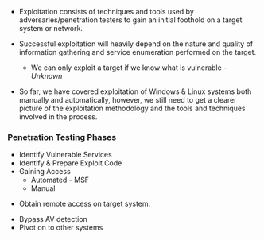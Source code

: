 
+ Exploitation consists of techniques and tools used by adversaries/penetration testers to gain an initial foothold on a target system or network.

+ Successful exploitation will heavily depend on the nature and quality of information gathering and service enumeration performed on the target.
	+ We can only exploit a target if we know what is vulnerable - *Unknown*

+ So far, we have covered exploitation of Windows & Linux systems both manually and automatically, however, we still need to get a clearer picture of the exploitation methodology and the tools and techniques involved in the process. 

### Penetration Testing Phases

- Identify Vulnerable Services
- Identify & Prepare Exploit Code
- Gaining Access
	+ Automated - MSF
	+ Manual
+ Obtain remote access on target system.
- Bypass AV detection
- Pivot on to other systems